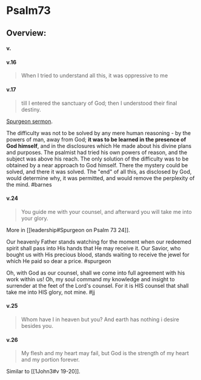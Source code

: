 # Psalm73

## Overview:


#### v.
>

#### v.16
>When I tried to understand all this, it was oppressive to me

#### v.17
>till I entered the sanctuary of God; then I understood their final destiny.

[Spurgeon sermon](https://www.spurgeongems.org/sermon/chs486.pdf).

The difficulty was not to be solved by any mere human reasoning - by the powers of man, away from God; **it was to be learned in the presence of God himself**, and in the disclosures which He made about his divine plans and purposes. The psalmist had tried his own powers of reason, and the subject was above his reach. The only solution of the difficulty was to be obtained by a near approach to God himself. There the mystery could be solved, and there it was solved. The "end" of all this, as disclosed by God, would determine why, it was permitted, and would remove the perplexity of the mind.
#barnes 

#### v.24
>You guide me with your counsel, and afterward you will take me into your glory.

More in [[leadership#Spurgeon on Psalm 73 24]].

Our heavenly Father stands watching for the moment when our redeemed spirit shall pass into His hands that He may receive it. Our Savior, who bought us with His precious blood, stands waiting to receive the jewel for which He paid so dear a price.
#spurgeon

Oh, with God as our counsel, shall we come into full agreement with his work within us! Oh, my soul command my knowledge and insight to surrender at the feet of the Lord's counsel. For it is HIS counsel that shall take me into HIS glory, not mine.
#jj 

#### v.25
>Whom have I in heaven but you? And earth has nothing i desire besides you.

#### v.26
>My flesh and my heart may fail, but God is the strength of my heart and my portion forever.

Similar to [[1John3#v 19-20]].
